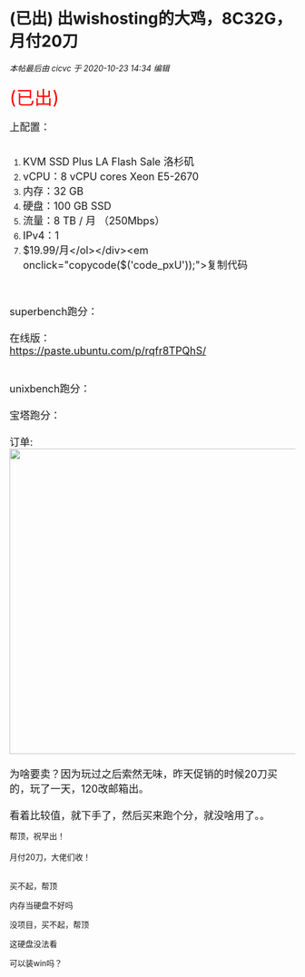 # (已出)  出wishosting的大鸡，8C32G，月付20刀


<i class="pstatus"> 本帖最后由 cicvc 于 2020-10-23 14:34 编辑 </i><br />
<br />
<font size="6"><font color="Red">(已出) </font></font><br />
<br />
<font size="4">上配置：<br />
<br /><div class="blockcode"><div id="code_pxU"><ol><li>KVM SSD Plus LA Flash Sale 洛杉矶<br /><li>vCPU：8 vCPU cores Xeon E5-2670<br /><li>内存：32 GB<br /><li>硬盘：100 GB SSD<br /><li>流量：8 TB / 月 （250Mbps）<br /><li>IPv4：1<br /><li>$19.99/月</ol></div><em onclick="copycode($('code_pxU'));">复制代码</em></div><br />
<br />
superbench跑分：<br />
<img id="aimg_f8xxf" onclick="zoom(this, this.src, 0, 0, 0)" class="zoom" src="https://i.loli.net/2020/10/23/yXzm46d91OqZJBM.jpg" onmouseover="img_onmouseoverfunc(this)" onload="thumbImg(this)" border="0" alt="" /><br />
<br />
在线版：<br />
 https://paste.ubuntu.com/p/rqfr8TPQhS/<br />
<br />
<br />
unixbench跑分：<br />
<img id="aimg_B752D" onclick="zoom(this, this.src, 0, 0, 0)" class="zoom" src="https://i.loli.net/2020/10/23/4rhZmQ52pxPcKEI.jpg" onmouseover="img_onmouseoverfunc(this)" onload="thumbImg(this)" border="0" alt="" /><br />
<br />
宝塔跑分：<br />
<br />
<img id="aimg_P8Lrk" onclick="zoom(this, this.src, 0, 0, 0)" class="zoom" src="https://i.loli.net/2020/10/23/BXvTJGZKz6f7YVF.jpg" onmouseover="img_onmouseoverfunc(this)" onload="thumbImg(this)" border="0" alt="" /><br />
订单:<br />
<img id="aimg_dnPAo" onclick="zoom(this, this.src, 0, 0, 0)" class="zoom" width="577" height="538" src="https://i.loli.net/2020/10/23/qkjB1gt8izxQ9UR.png" border="0" alt="" /><br />
<br />
为啥要卖？因为玩过之后索然无味，昨天促销的时候20刀买的，玩了一天，120改邮箱出。<br />
<br />
看着比较值，就下手了，然后买来跑个分，就没啥用了。。</font>

帮顶，祝早出！<br />
<br />
月付20刀，大佬们收！<br />
<br />
<img src="static/image/smiley/default/lol.gif" smilieid="12" border="0" alt="" /><img src="static/image/smiley/default/lol.gif" smilieid="12" border="0" alt="" /><img src="static/image/smiley/default/lol.gif" smilieid="12" border="0" alt="" />

买不起，帮顶

内存当硬盘不好吗

没项目，买不起，帮顶

这硬盘没法看

可以装win吗？
